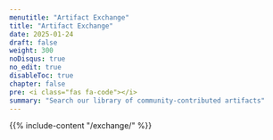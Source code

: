 ```yaml
---
menutitle: "Artifact Exchange"
title: "Artifact Exchange"
date: 2025-01-24
draft: false
weight: 300
noDisqus: true
no_edit: true
disableToc: true
chapter: false
pre: <i class="fas fa-code"></i>
summary: "Search our library of community-contributed artifacts"
---
```


{{% include-content "/exchange/" %}}
